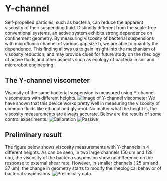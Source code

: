 # Y-channel
Self-propelled particles, such as bacteria, can reduce the apparent viscosity of their suspending fluid. Distinctly different from the scale-free conventional systems, an active system exhibits strong dependence on confinement geometry. By measuring viscosity of bacterial suspensions with microfluidic channel of various gap size h, we are able to quantify the dependence. This finding allows us to gain insight into the mechanism of viscosity reduction, and may provide clues for future study on the rheology of active fluids and other aspects such as ecology of bacteria in soil and microrobot engineering.

## The Y-channel viscometer
Viscosity of the same bacterial suspension is measured using Y-channel viscometers with different heights.
![Image of Y-channel viscometer](https://zloverty.github.io/y-channel/image/thin_channel.png)
We have shown that this device works pretty well in measuring the viscosity of common fluids like ethanol and glycerol. No matter what the height is, the viscosity measurements are always accurate. Below are the results of some control experiments.
![Calibration](https://zloverty.github.io/y-channel/image/calibration_curve.png)
![Passive](https://zloverty.github.io/y-channel/image/passive.png)
## Preliminary result
The figure below shows viscosity measurements with Y-channels in 4 different heights. As can be seen, in two large channels (50 um and 128 um), the viscosity of the bacteria suspension show no difference on the response to external shear rate. However, in smaller channels ( 25 um and 37 um), the change in geometry starts to modify the rheological behavior of bacterial suspensions. 
![Preliminary data](http://zloverty.github.io/image/12202017.png)
